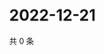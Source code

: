 # 2022-12-21

共 0 条

<!-- BEGIN WEIBO -->
<!-- 最后更新时间 Wed Dec 21 2022 00:01:28 GMT+0800 (China Standard Time) -->

<!-- END WEIBO -->
